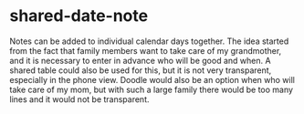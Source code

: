 # shared-date-note
Notes can be added to individual calendar days together. The idea started from the fact that family members want to take care of my grandmother, and it is necessary to enter in advance who will be good and when. A shared table could also be used for this, but it is not very transparent, especially in the phone view. Doodle would also be an option when who will take care of my mom, but with such a large family there would be too many lines and it would not be transparent.
